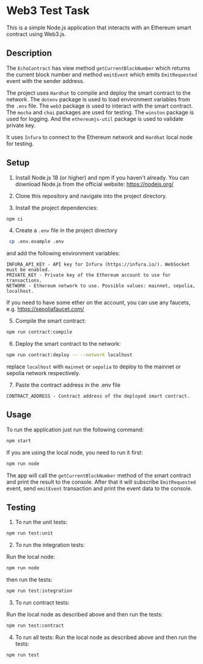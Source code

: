 # Web3 Test Task

This is a simple Node.js application that interacts with an Ethereum smart contract using Web3.js.

## Description

The `EchoContract` has view method `getCurrentBlockNumber` which returns the current block number and method
`emitEvent` which emits `EmitRequested` event with the sender address.

The project uses `Hardhat` to compile and deploy the smart contract to the network.
The `dotenv` package is used to load environment variables from the `.env` file.
The `web3` package is used to interact with the smart contract.
The `mocha` and `chai` packages are used for testing.
The `winston` package is used for logging.
And the `ethereumjs-util` package is used to validate private key.

It uses `Infura` to connect to the Ethereum network and `Hardhat` local node for testing.

## Setup

1. Install Node.js 18 (or higher) and npm if you haven't already. You can download Node.js from the official website: https://nodejs.org/

2. Clone this repository and navigate into the project directory.

3. Install the project dependencies:

```bash
npm ci
```

4. Create a `.env` file in the project directory
```bash
 cp .env.example .env
```

and add the following environment variables:

```
INFURA_API_KEY - API key for Infura (https://infura.io/). WebSocket must be enabled.
PRIVATE_KEY - Private key of the Ethereum account to use for transactions.
NETWORK - Ethereum network to use. Possible values: mainnet, sepolia, localhost.
```

If you need to have some ether on the account, you can use any faucets, e.g. https://sepoliafaucet.com/

5. Compile the smart contract:

```bash
npm run contract:compile
```

6. Deploy the smart contract to the network:

```bash
npm run contract:deploy -- --network localhost
```

replace `localhost` with `mainnet` or `sepolia` to deploy to the mainnet or sepolia network respectively.

7. Paste the contract address in the .env file

```
CONTRACT_ADDRESS - Contract address of the deployed smart contract.
```

## Usage

To run the application just run the following command:

```bash
npm start
```

If you are using the local node, you need to run it first:

```bash
npm run node
```

The app will call the `getCurrentBlockNumber` method of the smart contract and print the result to the console.
After that it will subscribe `EmitRequested` event, send `emitEvent` transaction and print the event data to the console.

## Testing

1. To run the unit tests:

```bash
npm run test:unit
```

2. To run the integration tests:

Run the local node:
```bash
npm run node
```

then run the tests:
```bash
npm run test:integration
```

3. To run contract tests:

Run the local node as described above and then run the tests:
```bash
npm run test:contract
```

4. To run all tests:
   Run the local node as described above and then run the tests:
```bash
npm run test
```
